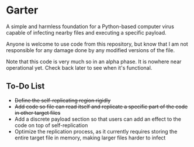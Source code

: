 # Garter
A simple and harmless foundation for a Python-based computer virus capable of infecting nearby files and executing a specific payload.

Anyone is welcome to use code from this repository, but know that I am not responsible for any damage done by any modified versions of the file.

Note that this code is very much so in an alpha phase. It is nowhere near operational yet. Check back later to see when it's functional.

## To-Do List
- ~~Define the self-replicating region rigidly~~
- ~~Add code so file can read itself and replicate a specific part of the code in other target files~~
- Add a discrete payload section so that users can add an effect to the code on top of self-replication
- Optimize the replication process, as it currently requires storing the entire target file in memory, making larger files harder to infect
